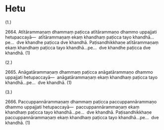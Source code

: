 

# Hetu






(1.)

2664\. Atītārammaṇaṃ dhammaṃ paṭicca atītārammaṇo dhammo uppajjati hetupaccayā—  atītārammaṇaṃ ekaṃ khandhaṃ paṭicca tayo khandhā…pe…  dve khandhe paṭicca dve khandhā. Paṭisandhikkhaṇe atītārammaṇaṃ ekaṃ khandhaṃ paṭicca tayo khandhā…pe…  dve khandhe paṭicca dve khandhā. (1)

(2.)

2665\. Anāgatārammaṇaṃ dhammaṃ paṭicca anāgatārammaṇo dhammo uppajjati hetupaccayā—  anāgatārammaṇaṃ ekaṃ khandhaṃ paṭicca tayo khandhā…pe…  dve khandhā. (1)

(3.)

2666\. Paccuppannārammaṇaṃ dhammaṃ paṭicca paccuppannārammaṇo dhammo uppajjati hetupaccayā—  paccuppannārammaṇaṃ ekaṃ khandhaṃ paṭicca tayo khandhā…pe…  dve khandhā. Paṭisandhikkhaṇe paccuppannārammaṇaṃ ekaṃ khandhaṃ paṭicca tayo khandhā…pe…  dve khandhā. (1)



